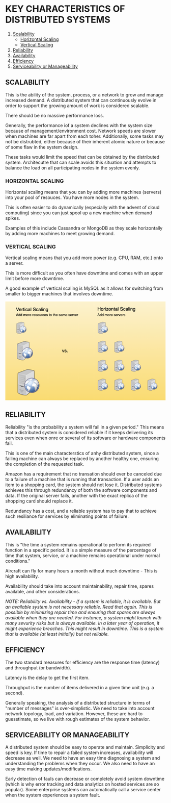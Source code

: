# KEY CHARACTERISTICS OF DISTRIBUTED SYSTEMS

1. [Scalability](#scalability)
   - [Horizontal Scaling](#horizontal-scaling)
   - [Vertical Scaling](#vertical-scaling)
2. [Reliability](#reliability)
3. [Availability](#availability)
4. [Efficiency](#efficiency)
5. [Serviceability or Manageability](#serviceability-or-manageability)

## SCALABILITY

This is the ability of the system, process, or a network to grow and manage increased demand. A distributed system that can continuously evolve in order to support the growing amount of work is considered scalable.

There should be no massive performance loss.

Generally, the performance iof a system declines with the system size because of management/environment cost. Network speeds are slower when machines are far apart from each toher. Additionally, some tasks may not be distrubted, either because of their inherent atomic nature or because of some flaw in the system design.

These tasks would limit the speed that can be obtained by the distributed system. Architecutre that can scale avoids this situation and attempts to balance the load on all participating nodes in the system evenly.

### HORIZONTAL SCALING

Horizontal scaling means that you can by adding more machines (servers) into your pool of resouces. You have more nodes in the system.

This is often easier to do dynamically (especially with the advent of cloud computing) since you can just spool up a new machine when demand spikes.

Examples of this include Cassandra or MongoDB as they scale horizontally by adding more machines to meet growing demand.

### VERTICAL SCALING

Vertical scaling means that you add more power (e.g. CPU, RAM, etc.) onto a server.

This is more difficult as you often have downtime and comes with an upper limit before more downtime.

A good example of vertical scaling is MySQL as it allows for switching from smaller to bigger machines that involves downtime.

![Horizontal versus vertical scaling](../assets/scaling.png)

## RELIABILITY

Reliability "is the probability a system will fail in a given period." This means that a distributed system is considered reliable if it keeps delivering its services even when onre or several of its software or hardware components fail.

This is one of the main characterstics of anhy distributed system, since a failing machine can always be replaced by another healthy one, ensuring the completion of the requested task.

Amazon has a requirement that no transation should ever be canceled due to a failure of a machine that is running that transaction. If a user adds an item to a shopping card, the system should not lose it. Distributed systems achieves this through redundancy of both the software components and data. If the original server fails, another with the exact replica of the shopping card should replace it.

Redundancy has a cost, and a reliable system has to pay that to achieve such resiliance for services by eliminating points of failure.

## AVAILABILITY

This is "the time a system remains operational to perform its required function in a specific period. It is a simple measure of the percentage of time that system, service, or a machine remains operational under normal conditions."

Aircraft can fly for many hours a month without much downtime - This is high availability.

Availability should take into account maintainability, repair time, spares available, and other considerations.

_NOTE: Reliability vs. Availability - If a system is reliable, it is available. But an available system is not necessary reliable. Read that again. This is possible by minimizing repair time and ensuring that spares are always available when they are needed. For instance, a system might launch with many sevurity risks but is always available. In a later year of operation, it might experience breaches. This might result in downtime. This is a system that is available (at least initially) but not reliable._

## EFFICIENCY

The two standard measures for efficiency are the response time (latency) and throughput (or bandwidth).

Latency is the delay to get the first item.

Throughput is the number of items delivered in a given time unit (e.g. a second).

Generally speaking, the analysis of a distributed structure in terms of "number of messages" is over-simplistic. We need to take into account network topology, load, and variation. However, these are hard to guesstimate, so we live with rough estimates of the system behavior.

## SERVICEABILITY OR MANAGEABILITY

A distributed system should be easy to operate and maintain. Simplicity and speed is key. If time to repair a failed system increases, availability will decrease as well. We need to have an easy time diagnosing a system and understanding the problems when they occur. We also need to have an easy time making updates/modifications.

Early detection of fauls can decrease or completely avoid system downtime (which is why error tracking and data analytics on hosted services are so popular). Some enterprise systems can automatically call a service center when the system experiences a system fault.
